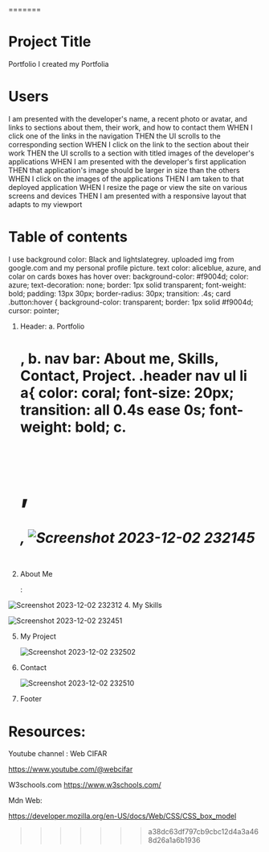=======
# Project Title
Portfolio 
I created my Portfolia 

# Users
I am presented with the developer's name, a recent photo or avatar, and links to sections about them, their work, and how to contact them
WHEN I click one of the links in the navigation
THEN the UI scrolls to the corresponding section
WHEN I click on the link to the section about their work
THEN the UI scrolls to a section with titled images of the developer's applications
WHEN I am presented with the developer's first application
THEN that application's image should be larger in size than the others
WHEN I click on the images of the applications
THEN I am taken to that deployed application
WHEN I resize the page or view the site on various screens and devices
THEN I am presented with a responsive layout that adapts to my viewport

# Table of contents
I use background color: Black and lightslategrey.
uploaded img from google.com and my personal profile picture.
text color: aliceblue, azure, and colar
on cards boxes has hover over: 
    background-color: #f9004d;
    color: azure;
    text-decoration: none;
    border: 1px solid transparent;
    font-weight: bold;
    padding: 13px 30px;
    border-radius: 30px;
    transition: .4s;
    card .button:hover {
    background-color: transparent;
    border: 1px solid #f9004d;
    cursor: pointer;
1. Header: a. Portfolio <h1 class="logo">,
           b. nav bar: About me, Skills, Contact, Project.
   .header nav ul li a{
    color: coral;
    font-size: 20px;
    transition: all 0.4s ease 0s;
    font-weight: bold;
            c. <div class= "content">
               <img class= "img">
               <h1> , <h5>,
   ![Screenshot 2023-12-02 232145](https://github.com/Enkmun/Portfolio-EM/assets/147563607/e1cd3d58-6d47-4ccd-873b-8ab09b9c3134)
   

3. About Me <div id = "About Me"> :   

![Screenshot 2023-12-02 232312](https://github.com/Enkmun/Portfolio-EM/assets/147563607/5f11fd55-6d2a-45fc-a7c2-6e8a531eb3b7)
4. My Skills <div class= "my-skills">

![Screenshot 2023-12-02 232451](https://github.com/Enkmun/Portfolio-EM/assets/147563607/50f307b4-4cef-4c9a-90d6-304b829bac77)

5. My Project <div class="hire-me">
![Screenshot 2023-12-02 232502](https://github.com/Enkmun/Portfolio-EM/assets/147563607/1652367b-11e0-4bc7-9330-1f914d9b8e08)

6. Contact <div class= "contact-me">
![Screenshot 2023-12-02 232510](https://github.com/Enkmun/Portfolio-EM/assets/147563607/ef34d6f9-6fa2-4638-a285-8818b010931d)
7. Footer 

# Resources:
 Youtube channel : Web CIFAR 

https://www.youtube.com/@webcifar

W3schools.com
https://www.w3schools.com/


Mdn Web:

https://developer.mozilla.org/en-US/docs/Web/CSS/CSS_box_model
>>>>>>> a38dc63df797cb9cbc12d4a3a468d26a1a6b1936

